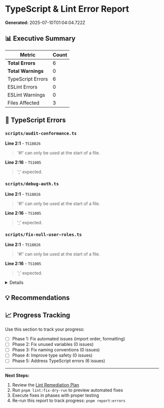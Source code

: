 # TypeScript & Lint Error Report

**Generated:** 2025-07-10T01:04:04.722Z

## 📊 Executive Summary

| Metric | Count |
|--------|-------|
| **Total Errors** | 6 |
| **Total Warnings** | 0 |
| TypeScript Errors | 6 |
| ESLint Errors | 0 |
| ESLint Warnings | 0 |
| Files Affected | 3 |

## 🚨 TypeScript Errors

### `scripts/audit-conformance.ts`

**Line 2:1** - `TS18026`
> '#!' can only be used at the start of a file.

**Line 2:16** - `TS1005`
> ';' expected.

### `scripts/debug-auth.ts`

**Line 2:1** - `TS18026`
> '#!' can only be used at the start of a file.

**Line 2:16** - `TS1005`
> ';' expected.

### `scripts/fix-null-user-roles.ts`

**Line 2:1** - `TS18026`
> '#!' can only be used at the start of a file.

**Line 2:16** - `TS1005`
> ';' expected.

<details>
<summary>Details</summary>

```
ELIFECYCLE  Command failed with exit code 2.
```

</details>

## 💡 Recommendations

## 📈 Progress Tracking

Use this section to track your progress:

- [ ] Phase 1: Fix automated issues (import order, formatting)
- [ ] Phase 2: Fix unused variables (0 issues)
- [ ] Phase 3: Fix naming conventions (0 issues)
- [ ] Phase 4: Improve type safety (0 issues)
- [ ] Phase 5: Address TypeScript errors (6 issues)

---

**Next Steps:**
1. Review the [Lint Remediation Plan](./LINT_REMEDIATION_PLAN.md)
2. Run `pnpm lint:fix-dry-run` to preview automated fixes
3. Execute fixes in phases with proper testing
4. Re-run this report to track progress: `pnpm report:errors`
